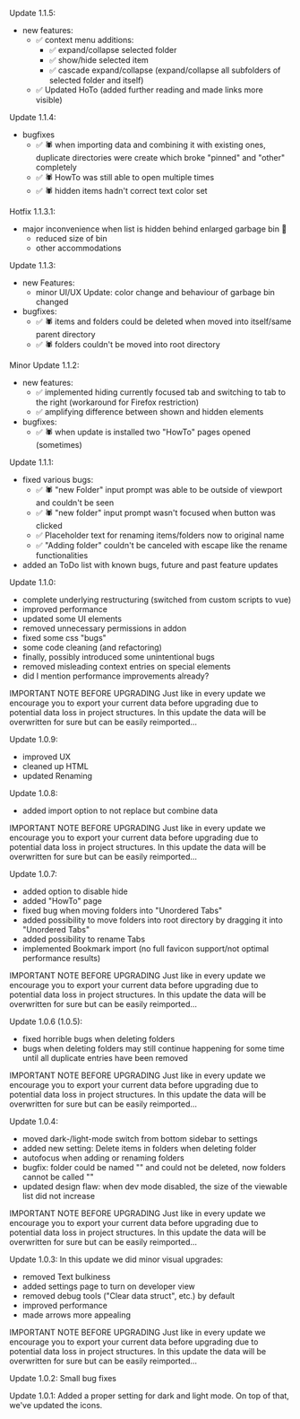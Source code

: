 Update 1.1.5:

-   new features:
    -   ✅ context menu additions:
        -   ✅ expand/collapse selected folder
        -   ✅ show/hide selected item
        -   ✅ cascade expand/collapse (expand/collapse all subfolders of selected folder and itself)
    -   ✅ Updated HoTo (added further reading and made links more visible)

Update 1.1.4:

-   bugfixes
    -   ✅ 🕷️ when importing data and combining it with existing ones, duplicate directories were create which broke "pinned" and "other" completely
    -   ✅ 🕷️ HowTo was still able to open multiple times
    -   ✅ 🕷️ hidden items hadn't correct text color set

Hotfix 1.1.3.1:

-   major inconvenience when list is hidden behind enlarged garbage bin 🤦
    -   reduced size of bin
    -   other accommodations

Update 1.1.3:

-   new Features:
    -   minor UI/UX Update: color change and behaviour of garbage bin changed
-   bugfixes:
    -   ✅ 🕷️ items and folders could be deleted when moved into itself/same parent directory
    -   ✅ 🕷️ folders couldn't be moved into root directory

Minor Update 1.1.2:

-   new features:
    -   ✅ implemented hiding currently focused tab and switching to tab to the right (workaround for Firefox restriction)
    -   ✅ amplifying difference between shown and hidden elements
-   bugfixes:
    -   ✅ 🕷️ when update is installed two "HowTo" pages opened (sometimes)

Update 1.1.1:

-   fixed various bugs:
    -   ✅ 🕷️ "new Folder" input prompt was able to be outside of viewport and couldn't be seen
    -   ✅ 🕷️ "new folder" input prompt wasn't focused when button was clicked
    -   ✅ Placeholder text for renaming items/folders now to original name
    -   ✅ "Adding folder" couldn't be canceled with escape like the rename functionalities
-   added an ToDo list with known bugs, future and past feature updates

Update 1.1.0:

-   complete underlying restructuring (switched from custom scripts to vue)
-   improved performance
-   updated some UI elements
-   removed unnecessary permissions in addon
-   fixed some css "bugs"
-   some code cleaning (and refactoring)
-   finally, possibly introduced some unintentional bugs
-   removed misleading context entries on special elements
-   did I mention performance improvements already?

IMPORTANT NOTE BEFORE UPGRADING
Just like in every update we encourage you to export your current data before upgrading due to potential data loss in project structures. In this update the data will be overwritten for sure but can be easily reimported...

Update 1.0.9:

-   improved UX
-   cleaned up HTML
-   updated Renaming

Update 1.0.8:

-   added import option to not replace but combine data

IMPORTANT NOTE BEFORE UPGRADING
Just like in every update we encourage you to export your current data before upgrading due to potential data loss in project structures. In this update the data will be overwritten for sure but can be easily reimported...

Update 1.0.7:

-   added option to disable hide
-   added "HowTo" page
-   fixed bug when moving folders into "Unordered Tabs"
-   added possibility to move folders into root directory by dragging it into "Unordered Tabs"
-   added possibility to rename Tabs
-   implemented Bookmark import (no full favicon support/not optimal performance results)

IMPORTANT NOTE BEFORE UPGRADING
Just like in every update we encourage you to export your current data before upgrading due to potential data loss in project structures. In this update the data will be overwritten for sure but can be easily reimported...

Update 1.0.6 (1.0.5):

-   fixed horrible bugs when deleting folders
-   bugs when deleting folders may still continue happening for some time until all duplicate entries have been removed

IMPORTANT NOTE BEFORE UPGRADING
Just like in every update we encourage you to export your current data before upgrading due to potential data loss in project structures. In this update the data will be overwritten for sure but can be easily reimported...

Update 1.0.4:

-   moved dark-/light-mode switch from bottom sidebar to settings
-   added new setting: Delete items in folders when deleting folder
-   autofocus when adding or renaming folders
-   bugfix: folder could be named "" and could not be deleted, now folders cannot be called ""
-   updated design flaw: when dev mode disabled, the size of the viewable list did not increase

IMPORTANT NOTE BEFORE UPGRADING
Just like in every update we encourage you to export your current data before upgrading due to potential data loss in project structures. In this update the data will be overwritten for sure but can be easily reimported...

Update 1.0.3:
In this update we did minor visual upgrades:

-   removed Text bulkiness
-   added settings page to turn on developer view
-   removed debug tools ("Clear data struct", etc.) by default
-   improved performance
-   made arrows more appealing

IMPORTANT NOTE BEFORE UPGRADING
Just like in every update we encourage you to export your current data before upgrading due to potential data loss in project structures. In this update the data will be overwritten for sure but can be easily reimported...

Update 1.0.2:
Small bug fixes

Update 1.0.1:
Added a proper setting for dark and light mode. On top of that, we've updated the icons.
